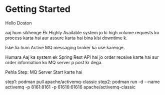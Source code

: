 # Getting Started

Hello Doston 

aaj hum sikhenge Ek Highly Available system jo ki high volume requests ko 
process karta hai aur assure karta hai bina kisi downtime k.

Iske lia hum Active MQ messaging broker ka use karenge.

Humara Aaj ka system ek Spring Rest API hai jo order receive karte hai 
aur order information ko MQ server p post kr dega.


Pehla Step:
MQ Server Start karte hai 

step1: podman pull apache/activemq-classic
step2: podman run -d --name activemq -p 8161:8161 -p 61616:61616 apache/activemq-classic

